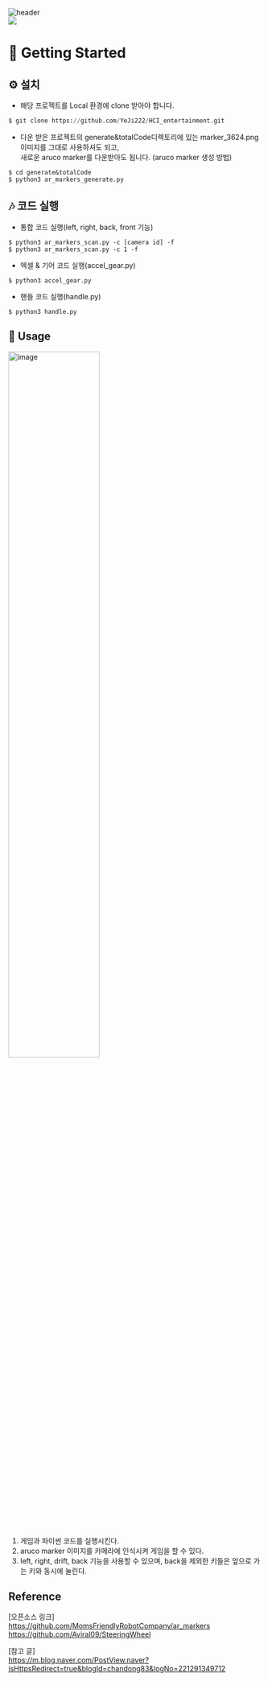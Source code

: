 ![header](https://capsule-render.vercel.app/api?type=waving&color=gradient&height=300&section=header&text=HCI_entertainment&fontSize=90)  
<img src="https://img.shields.io/badge/Python-02569B?style=for-the-badge&logo=Python&logoColor=white">

# **🌱** Getting Started

## **⚙️** 설치

- 해당 프로젝트를 Local 환경에 clone 받아야 합니다.

```python
$ git clone https://github.com/YeJi222/HCI_entertainment.git
```

- 다운 받은 프로젝트의 generate&totalCode디렉토리에 있는 marker_3624.png 이미지를 그대로 사용하셔도 되고,   
새로운 aruco marker를 다운받아도 됩니다.
(aruco marker 생성 방법)   
```
$ cd generate&totalCode
$ python3 ar_markers_generate.py
```

## **🎶** 코드 실행  

- 통합 코드 실행(left, right, back, front 기능)    
```
$ python3 ar_markers_scan.py -c [camera id] -f
$ python3 ar_markers_scan.py -c 1 -f
```

- 엑셀 & 기어 코드 실행(accel_gear.py)    
```
$ python3 accel_gear.py
```

- 핸들 코드 실행(handle.py)    
```
$ python3 handle.py
```

## **👀** Usage
<img width="60%" alt="image" src="https://user-images.githubusercontent.com/70511859/230760005-9a600fed-53c5-4f6e-bab6-43984298ea16.png"><br>  
1. 게임과 파이썬 코드를 실행시킨다.
2. aruco marker 이미지를 카메라에 인식시켜 게임을 할 수 있다.
3. left, right, drift, back 기능을 사용할 수 있으며, back을 제외한 키들은 앞으로 가는 키와 동시에 눌린다. 

## Reference
[오픈소스 링크]   
https://github.com/MomsFriendlyRobotCompany/ar_markers   
https://github.com/Aviral09/SteeringWheel   

[참고 글]   
https://m.blog.naver.com/PostView.naver?isHttpsRedirect=true&blogId=chandong83&logNo=221291349712
